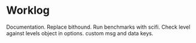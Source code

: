 # Worklog

Documentation.
Replace bithound.
Run benchmarks with scifi.
Check level against levels object in options.
custom msg and data keys.

